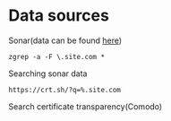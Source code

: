 # Data sources

Sonar(data can be found [here](https://scans.io/))

```zgrep -a -F \.site.com * ```

Searching sonar data

```https://crt.sh/?q=%.site.com```

Search certificate transparency(Comodo)

